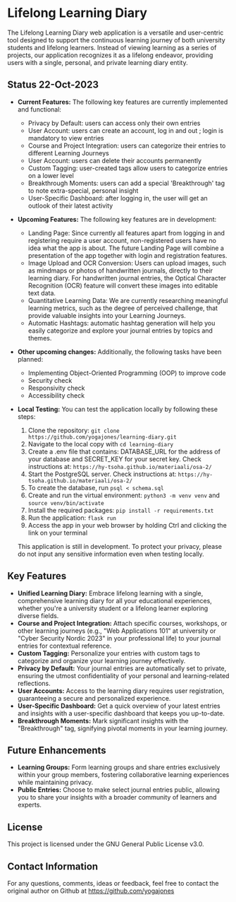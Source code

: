 # Lifelong Learning Diary

The Lifelong Learning Diary web application is a versatile and user-centric tool designed to support the continuous learning journey of both university students and lifelong learners. Instead of viewing learning as a series of projects, our application recognizes it as a lifelong endeavor, providing users with a single, personal, and private learning diary entity.

## Status 22-Oct-2023

- **Current Features:** The following key features are currently implemented and functional:
  - Privacy by Default: users can access only their own entries
  - User Account: users can create an account, log in and out ; login is mandatory to view entries
  - Course and Project Integration: users can categorize their entries to different Learning Journeys
  - User Account: users can delete their accounts permanently
  - Custom Tagging: user-created tags allow users to categorize entries on a lower level
  - Breakthrough Moments: users can add a special 'Breakthrough' tag to note extra-special, personal insight
  - User-Specific Dashboard: after logging in, the user will get an outlook of their latest activity

- **Upcoming Features:** The following key features are in development:
  - Landing Page: Since currently all features apart from logging in and registering require
  a user account, non-registered users have no idea what the app is about. The future
  Landing Page will combine a presentation of the app together with login and registration features.
  - Image Upload and OCR Conversion: Users can upload images, such as mindmaps or photos of handwritten journals, directly to their learning diary. For handwritten journal entries, the Optical Character Recognition (OCR) feature will convert these images into editable text data.
  - Quantitative Learning Data: We are currently researching meaningful learning metrics, such as the degree of perceived challenge, that provide valuable insights into your Learning Journeys.
  - Automatic Hashtags: automatic hashtag generation will help you easily categorize and explore your journal entries by topics and themes.

- **Other upcoming changes:** Additionally, the following tasks have been planned:
  - Implementing Object-Oriented Programming (OOP) to improve code
  - Security check
  - Responsivity check
  - Accessibility check

- **Local Testing:** You can test the application locally by following these steps:
  1. Clone the repository: `git clone https://github.com/yogajones/learning-diary.git`
  2. Navigate to the local copy with `cd learning-diary`
  3. Create a .env file that contains: DATABASE_URL for the address of your database and SECRET_KEY for your secret key. Check instructions at: `https://hy-tsoha.github.io/materiaali/osa-2/`
  4. Start the PostgreSQL server. Check instructions at: `https://hy-tsoha.github.io/materiaali/osa-2/`
  5. To create the database, run `psql < schema.sql`
  6. Create and run the virtual environment: `python3 -m venv venv` and `source venv/bin/activate`
  7. Install the required packages: `pip install -r requirements.txt`
  8. Run the application: `flask run`
  9. Access the app in your web browser by holding Ctrl and clicking the link on your terminal

  This application is still in development. To protect your privacy, please do not input any sensitive information even when testing locally.

## Key Features

- **Unified Learning Diary:** Embrace lifelong learning with a single, comprehensive learning diary for all your educational experiences, whether you're a university student or a lifelong learner exploring diverse fields.
- **Course and Project Integration:** Attach specific courses, workshops, or other learning journeys (e.g., "Web Applications 101" at university or "Cyber Security Nordic 2023" in your professional life) to your journal entries for contextual reference.
- **Custom Tagging:** Personalize your entries with custom tags to categorize and organize your learning journey effectively.
- **Privacy by Default:** Your journal entries are automatically set to private, ensuring the utmost confidentiality of your personal and learning-related reflections.
- **User Accounts:** Access to the learning diary requires user registration, guaranteeing a secure and personalized experience.
- **User-Specific Dashboard:** Get a quick overview of your latest entries and insights with a user-specific dashboard that keeps you up-to-date.
- **Breakthrough Moments:** Mark significant insights with the "Breakthrough" tag, signifying pivotal moments in your learning journey.

## Future Enhancements

- **Learning Groups:** Form learning groups and share entries exclusively within your group members, fostering collaborative learning experiences while maintaining privacy.
- **Public Entries:** Choose to make select journal entries public, allowing you to share your insights with a broader community of learners and experts.

## License

This project is licensed under the GNU General Public License v3.0.

## Contact Information

For any questions, comments, ideas or feedback, feel free to contact the original author on Github at https://github.com/yogajones

